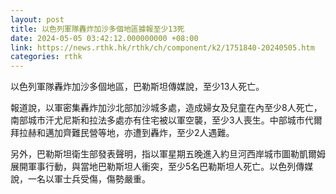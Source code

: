 ```yaml
---
layout: post
title: 以色列軍隊轟炸加沙多個地區據報至少13死
date: 2024-05-05 03:42:12.000000000 +08:00
link: https://news.rthk.hk/rthk/ch/component/k2/1751840-20240505.htm
categories: rthk
---
```


以色列軍隊轟炸加沙多個地區，巴勒斯坦傳媒說，至少13人死亡。

報道說，以軍密集轟炸加沙北部加沙城多處，造成婦女及兒童在內至少8人死亡，南部城市汗尤尼斯和拉法多處亦有住宅被以軍空襲，至少3人喪生。中部城市代爾拜拉赫和邁加齊難民營等地，亦遭到轟炸，至少2人遇難。

另外，巴勒斯坦衛生部發表聲明，指以軍星期五晚進入約旦河西岸城市圖勒凱爾姆展開軍事行動，與當地巴勒斯坦人衝突，至少5名巴勒斯坦人死亡。以色列傳媒說，一名以軍士兵受傷，傷勢嚴重。
